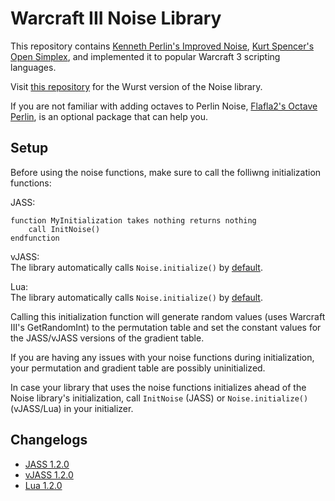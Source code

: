 # Warcraft III Noise Library

This repository contains [Kenneth Perlin's Improved Noise](https://mrl.nyu.edu/~perlin/noise/), [Kurt Spencer's Open Simplex](https://gist.github.com/KdotJPG/b1270127455a94ac5d19), and implemented it to popular Warcraft 3 scripting languages.

Visit [this repository](https://github.com/eGlint/wurstNoiselib) for the Wurst version of the Noise library.

If you are not familiar with adding octaves to Perlin Noise, [Flafla2's Octave Perlin](https://flafla2.github.io/2014/08/09/perlinnoise.html), is an optional package that can help you.

## Setup

Before using the noise functions, make sure to call the folliwng initialization functions:

JASS:
```
function MyInitialization takes nothing returns nothing 
    call InitNoise()
endfunction
```

vJASS:<br>
The library automatically calls `Noise.initialize()` by [default](vJASS/Noise.j#L10-14).

Lua:<br>
The library automatically calls `Noise.initialize()` by [default](Lua/Noise.lua#L206).

Calling this initialization function will generate random values (uses Warcraft III's GetRandomInt) to the permutation table and set the constant values for the JASS/vJASS versions of the gradient table. 

If you are having any issues with your noise functions during initialization, your permutation and gradient table are possibly uninitialized. 

In case your library that uses the noise functions initializes ahead of the Noise library's initialization, call `InitNoise` (JASS) or `Noise.initialize()` (vJASS/Lua) in your initializer.

## Changelogs

- [JASS 1.2.0](JASS/changelog.md)
- [vJASS 1.2.0](vJASS/changelog.md)
- [Lua 1.2.0](Lua/changelog.md)
